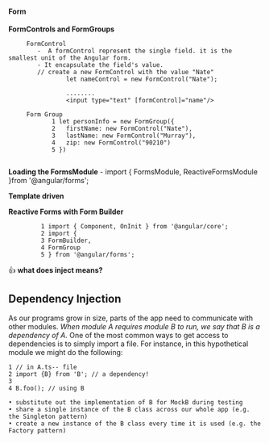 #### Form 
**FormControls and FormGroups**
```
     FormControl
        -  A formControl represent the single field. it is the smallest unit of the Angular form.
        - It encapsulate the field's value.
        // create a new FormControl with the value "Nate"
                let nameControl = new FormControl("Nate");

                ........
                <input type="text" [formControl]="name"/>
        
     Form Group
            1 let personInfo = new FormGroup({
            2   firstName: new FormControl("Nate"),
            3   lastName: new FormControl("Murray"),
            4   zip: new FormControl("90210")
            5 })  
              
```
**Loading the FormsModule**
    - import { FormsModule,  ReactiveFormsModule  }from '@angular/forms';


**Template driven**
   
**Reactive Forms with Form Builder**
 ```
          1 import { Component, OnInit } from '@angular/core';
          2 import {
          3 FormBuilder,
          4 FormGroup
          5 } from '@angular/forms';
  ```
:thumbsup: **what does inject means?**

## Dependency Injection

As our programs grow in size, parts of the app need to communicate with other modules. *When
module A requires module B to run, we say that B is a dependency of A.*
One of the most common ways to get access to dependencies is to simply import a file. For instance,
in this hypothetical module we might do the following:
```
1 // in A.ts-- file
2 import {B} from 'B'; // a dependency!
3
4 B.foo(); // using B 
```
    • substitute out the implementation of B for MockB during testing
    • share a single instance of the B class across our whole app (e.g. the Singleton pattern)
    • create a new instance of the B class every time it is used (e.g. the Factory pattern)
      


  
  

